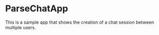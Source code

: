 # ParseChatApp
This is a sample app that shows the creation of a chat session between multiple users.
